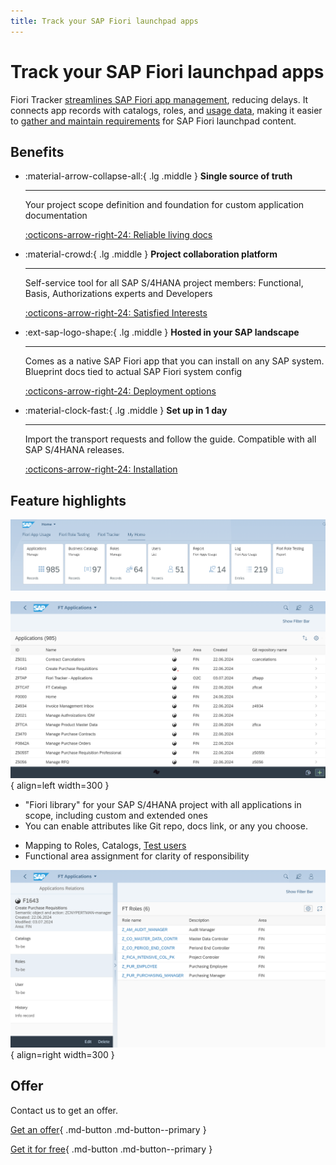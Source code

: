 ```yaml
---
title: Track your SAP Fiori launchpad apps
---
```


# Track your SAP Fiori launchpad apps

Fiori Tracker [streamlines SAP Fiori app management](satisfied-interests-and-roles.md), reducing delays. It connects app records with catalogs, roles, and [usage data](https://help.fioriappsusage.org), making it easier to [gather and maintain requirements](usecases/posts/requirements-gathering.md) for SAP Fiori launchpad content.

## Benefits

<div class="grid cards" markdown>

-   :material-arrow-collapse-all:{ .lg .middle } __Single source of truth__

    ---

    Your project scope definition and foundation for custom application documentation
    
    [:octicons-arrow-right-24: Reliable living docs](usecases/posts/requirements-gathering.md)

-   :material-crowd:{ .lg .middle } __Project collaboration platform__

    ---

    Self-service tool for all SAP S/4HANA project members: Functional, Basis, Authorizations experts and Developers

    [:octicons-arrow-right-24: Satisfied Interests](satisfied-interests-and-roles.md)

-   :ext-sap-logo-shape:{ .lg .middle } __Hosted in your SAP landscape__

    ---

    Comes as a native SAP Fiori app that you can install on any SAP system. Blueprint docs tied to actual SAP Fiori system config

    [:octicons-arrow-right-24: Deployment options](inst/dep.md)

-   :material-clock-fast:{ .lg .middle } __Set up in 1 day__

    ---

    Import the transport requests and follow the guide. Compatible with all SAP S/4HANA releases.

    [:octicons-arrow-right-24: Installation](inst.md)

</div>

## Feature highlights

[![Fiori Tracker Tiles](res/ss00.png)](res/ss00.png)

<div class="grid" markdown>

[![Application list](res/ss01.png)](res/ss01.png){ align=left width=300 } 
    
- "Fiori library" for your SAP S/4HANA project with all applications in scope, including custom and extended ones
- You can enable attributes like Git repo, docs link, or any you choose.

</div>

<div class="grid" markdown>

- Mapping to Roles, Catalogs, [Test users](sap-fiori-test-users/overview.md)
- Functional area assignment for clarity of responsibility

[![Application detail screen](res/ss02.png)](res/ss02.png){ align=right width=300 } 
    

</div>

## Offer

Contact us to get an offer.

[Get an offer](offer.md){ .md-button .md-button--primary }

[Get it for free](free-offer.md){ .md-button .md-button--primary }


